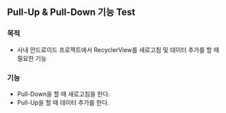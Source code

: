 ## Pull-Up & Pull-Down 기능 Test

### 목적

- 사내 안드로이드 프로젝트에서 RecyclerView를 새로고침 및 데이터 추가를 할 때 필요한 기능

### 기능
- Pull-Down을 할 때 새로고침을 한다.
- Pull-Up을 할 때 데이터 추가를 한다.
